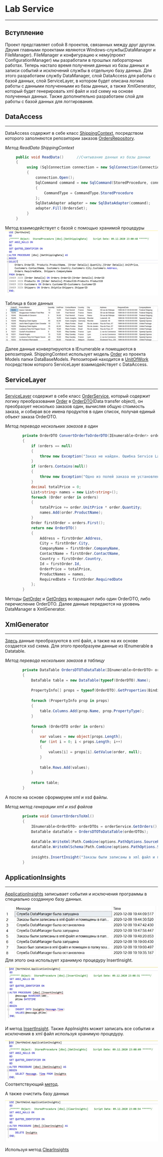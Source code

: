 # Lab Service
____
## Вступление
Проект представляет собой 8 проектов, связанных между друг другом. Двумя главными проектами являются Windows-службы(DataManager и FileManager).
FileManager и конфигурацию к нему(проект ConfigurationManager) мы разработали в прошлых лабораторных работах. Теперь настало время получения данных из базы данных
и записи событий и исключений службы в отдельную базу данных. Для этого разработаем службу DataManager, слой DataAccess для работы с базой данных, слой ServiceLayer,
в котором будет описана логика работы с данными полученными из базы данных, а также XmlGenerator, который будет генерировать xml файл и xsd схему на основе полученных данных.
Также дополнительно разработаем слой для работы с базой данных для логгирования.
## DataAccess
____
DataAccess содержит в себе класс [ShippingContext](DataAccess/ShippingContext.cs), посредством которого заполняются репозитории заказов [OrdersRepository](DataAccess/Repositories/OrdersRepository.cs).

*Метод ReadData ShippingContext*
```C#
     public void ReadData()      //Считывание данных из базы данных
     {
          using (SqlConnection connection = new SqlConnection(ConnectionString))
          {
              connection.Open();
              SqlCommand command = new SqlCommand(StoredProcedure, connection)
              {
                  CommandType = CommandType.StoredProcedure
              };
              SqlDataAdapter adapter = new SqlDataAdapter(command);
              adapter.Fill(OrdersSet);
          }
     }
```
Метод взаимодействует с базой с помощью хранимой процедуры
![Alt-text](Screenshots/1.jpg "Хранимая процедура")

Таблица в базе данных
![Alt-text](Screenshots/zDszA1CsU7k.jpg "Таблица")

Далее данные конвертируются в IEnumerable и помещаются в репозиторий. ShippingContext использует модель [Order](Models/DataBaseModels/Order.cs) из проекта Models папки DataBaseModels.
Репозиторий находится в [UnitOfWork](DataAccess/Repositories/UnitOfWork.cs) посредством которого ServiceLayer взаимодействует с DataAccess.
## ServiceLayer
____
[ServiceLayer](Lab-Service/ServiceLayer) содержит в себе класс [OrderService](ServiceLayer/Services/OrderSevice.cs), который содержит логику преобразования [Order](Models/DataBaseModels/Order.cs) в [OrderDTO](Models/DTOModels/OrderDTO.cs)(Data transfer object), он преобразует несколько заказов один, вычисляя общую
стоимость заказа, и собирая все имена продуктов в один список, получая единый объект заказа OrderDTO.

*Метод перевода нескольких заказов в один*
```C#
        private OrderDTO ConvertOrderToOrderDTO(IEnumerable<Order> orders)  
        {
            if (orders == null)
            {
                throw new Exception("Заказ не найден. Ошибка Service Layer.");
            }
            if (orders.Contains(null))
            {
                throw new Exception("Одно из полей заказа не установлено. Ошибка Service Layer.");
            }
            decimal totalPrice = 0;
            List<string> names = new List<string>();
            foreach (Order order in orders)
            {
                totalPrice += order.UnitPrice * order.Quantity;
                names.Add(order.ProductName);
            }
            Order firstOrder = orders.First();
            return new OrderDTO()
            {
                Address = firstOrder.Address,
                City = firstOrder.City,
                CompanyName = firstOrder.CompanyName,
                ContactName = firstOrder.ContactName,
                Country = firstOrder.Country,
                Id = firstOrder.Id,
                OrderPrice = totalPrice,
                ProductNames = names,
                RequiredDate = firstOrder.RequiredDate
            };
        }
```
Методы [GetOrder](https://github.com/KostyaTolok/Lab-Service/blob/5c5bb9fa36153d64b7ab0b2b03dc4113e12ba9f3/ServiceLayer/Services/OrderSevice.cs#L21) и [GetOrders](https://github.com/KostyaTolok/Lab-Service/blob/5c5bb9fa36153d64b7ab0b2b03dc4113e12ba9f3/ServiceLayer/Services/OrderSevice.cs#L65) возвращают либо один OrderDTO, либо перечисление OrderDTO. Далее данные передаются на уровень DataManager в XmlGenerator.
## XmlGenerator
____
[Здесь](DataManager/XmlGenerator.cs) данные преобразуются в xml файл, а также на их основе создается xsd схема. Для этого преобразуем данные из IEnumerable в Datatable.

*Метод перевода нескольких заказов в таблицу*
```C#
        private DataTable OrdersDTOToDataTable(IEnumerable<OrderDTO> orders)
        {
            DataTable table = new DataTable(typeof(OrderDTO).Name);

            PropertyInfo[] props = typeof(OrderDTO).GetProperties(BindingFlags.Public | BindingFlags.Instance);

            foreach (PropertyInfo prop in props)
            {
                table.Columns.Add(prop.Name, prop.PropertyType);
            }

            foreach (OrderDTO order in orders)
            {
                var values = new object[props.Length];
                for (int i = 0; i < props.Length; i++)
                {
                    values[i] = props[i].GetValue(order, null);
                }

                table.Rows.Add(values);
            }

            return table;
        }
```
А после на основе сформируем xml и xsd файлы.

*Метод метод генерации xml и xsd файлов*
```C#
        private void ConvertOrdersToXml()
        {
            IEnumerable<OrderDTO> orderDTOs = orderService.GetOrders();
            DataTable dataTable = OrdersDTOToDataTable(orderDTOs);

            dataTable.WriteXml(Path.Combine(options.PathOptions.SourcePath, options.PathOptions.XmlFileName + ".xml"));
            dataTable.WriteXmlSchema(Path.Combine(options.PathOptions.SourcePath, options.PathOptions.XsdFileName + ".xsd"));

            insights.InsertInsight("Заказы были записаны в xml файл и помещены в папку source");
        }
```
## ApplicationInsights
____
[ApplicationInsights](ApplicationInsights/ApplicationInsights.cs) записывает события и исключения программы в специально созданную базу данных.

![Alt-text](Screenshots/2.jpg "Таблица")
Для этого она использует хранимую процедуру InsertInsight.

![Alt-text](Screenshots/3.jpg "Процедура")

И метод [InsertInsight](https://github.com/KostyaTolok/Lab-Service/blob/5454049dcd791103b76ca1e851243e3a2762da86/ApplicationInsights/ApplicationInsights.cs#L20).
Также AppInsights может записать все события и исключения в xml файл используя хранимую процедуру.

![Alt-text](Screenshots/4.jpg "Процедура")
Cоответствующий [метод](https://github.com/KostyaTolok/Lab-Service/blob/5454049dcd791103b76ca1e851243e3a2762da86/ApplicationInsights/ApplicationInsights.cs#L45).

А также очистить базу данных

![Alt-text](Screenshots/5.jpg "Процедура")

Используя метод [ClearInsights](https://github.com/KostyaTolok/Lab-Service/blob/5c5bb9fa36153d64b7ab0b2b03dc4113e12ba9f3/ApplicationInsights/ApplicationInsights.cs#L70)


